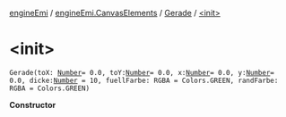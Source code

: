 [engineEmi](../../index.md) / [engineEmi.CanvasElements](../index.md) / [Gerade](index.md) / [&lt;init&gt;](./-init-.md)

# &lt;init&gt;

`Gerade(toX: `[`Number`](https://kotlinlang.org/api/latest/jvm/stdlib/kotlin/-number/index.html)` = 0.0, toY: `[`Number`](https://kotlinlang.org/api/latest/jvm/stdlib/kotlin/-number/index.html)` = 0.0, x: `[`Number`](https://kotlinlang.org/api/latest/jvm/stdlib/kotlin/-number/index.html)` = 0.0, y: `[`Number`](https://kotlinlang.org/api/latest/jvm/stdlib/kotlin/-number/index.html)` = 0.0, dicke: `[`Number`](https://kotlinlang.org/api/latest/jvm/stdlib/kotlin/-number/index.html)` = 10, fuellFarbe: RGBA = Colors.GREEN, randFarbe: RGBA = Colors.GREEN)`

**Constructor**


